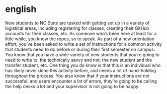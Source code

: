 # english
New students to NC State are tasked with getting set up in a variety of logistical areas, including registering for classes, creating their GitHub accounts for their classes, etc. As someone who’s been here at least for a little while, you know the ropes, so to speak. As part of a new orientation effort, you’ve been asked to write a set of instructions for a common activity that students need to do before or during their first semester on campus. You know that you have a wide variety of new students that you’re going to need to write to: the technically savvy and not, the new student and the transfer student, etc. One thing you do know is that this is an individual who has likely never done this activity before, and needs a lot of hand-holding throughout the process. You also know that if your instructions are not successful, and users encounter a lot of errors, they’re going to be calling the help desks a lot and your supervisor is not going to be happy.
